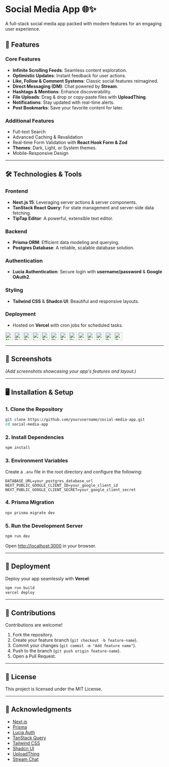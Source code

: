 
# **Social Media App** 🌐✨  
A full-stack social media app packed with modern features for an engaging user experience.  

## **🚀 Features**  
### **Core Features**  
- **Infinite Scrolling Feeds**: Seamless content exploration.  
- **Optimistic Updates**: Instant feedback for user actions.  
- **Like, Follow & Comment Systems**: Classic social features reimagined.  
- **Direct Messaging (DM)**: Chat powered by **Stream**.  
- **Hashtags & Mentions**: Enhance discoverability.  
- **File Uploads**: Drag & drop or copy-paste files with **UploadThing**.  
- **Notifications**: Stay updated with real-time alerts.  
- **Post Bookmarks**: Save your favorite content for later.  

### **Additional Features**  
- Full-text Search  
- Advanced Caching & Revalidation  
- Real-time Form Validation with **React Hook Form & Zod**  
- **Themes**: Dark, Light, or System themes.  
- Mobile-Responsive Design  

---

## **🛠️ Technologies & Tools**  
### **Frontend**  
- **Next.js 15**: Leveraging server actions & server components.  
- **TanStack React Query**: For state management and server-side data fetching.  
- **TipTap Editor**: A powerful, extensible text editor.  

### **Backend**  
- **Prisma ORM**: Efficient data modeling and querying.  
- **Postgres Database**: A reliable, scalable database solution.  

### **Authentication**  
- **Lucia Authentication**: Secure login with **username/password** & **Google OAuth2**.  

### **Styling**  
- **Tailwind CSS** & **Shadcn UI**: Beautiful and responsive layouts.  

### **Deployment**  
- Hosted on **Vercel** with cron jobs for scheduled tasks.  

<p>
<img alt="Next.js" src="https://img.shields.io/badge/Next.js-000000?style=for-the-badge&logo=nextdotjs&logoColor=white" height="25px"/>
<img alt="Prisma" src="https://img.shields.io/badge/Prisma-2D3748?style=for-the-badge&logo=prisma&logoColor=white" height="25px"/>
<img alt="PostgreSQL" src="https://img.shields.io/badge/PostgreSQL-336791?style=for-the-badge&logo=postgresql&logoColor=white" height="25px"/>
<img alt="Lucia Auth" src="https://img.shields.io/badge/Lucia_Auth-2088FF?style=for-the-badge&logo=lock&logoColor=white" height="25px"/>
<img alt="Tailwind CSS" src="https://img.shields.io/badge/Tailwind_CSS-38B2AC?style=for-the-badge&logo=tailwind-css&logoColor=white" height="25px"/>
<img alt="Shadcn UI" src="https://img.shields.io/badge/Shadcn_UI-000000?style=for-the-badge&logo=ui-components&logoColor=white" height="25px"/>
<img alt="TanStack Query" src="https://img.shields.io/badge/TanStack_Query-FF4154?style=for-the-badge&logo=tanstack&logoColor=white" height="25px"/>
<img alt="Stream Chat" src="https://img.shields.io/badge/Stream_Chat-005FFF?style=for-the-badge&logo=stream&logoColor=white" height="25px"/>
<img alt="UploadThing" src="https://img.shields.io/badge/UploadThing-FF5722?style=for-the-badge&logo=upload&logoColor=white" height="25px"/>
<img alt="React Hook Form" src="https://img.shields.io/badge/React_Hook_Form-EC5990?style=for-the-badge&logo=react-hook-form&logoColor=white" height="25px"/>
<img alt="Vercel" src="https://img.shields.io/badge/Vercel-000000?style=for-the-badge&logo=vercel&logoColor=white" height="25px"/>
<img alt="React" src="https://img.shields.io/badge/React-20232A?style=for-the-badge&logo=react&logoColor=61DAFB" height="25px"/>
<img alt="Zod" src="https://img.shields.io/badge/Zod-FF7F50?style=for-the-badge&logo=z&logoColor=white" height="25px"/>
</p>

---

## **📸 Screenshots**  
*(Add screenshots showcasing your app's features and layout.)*  

---

## **🖥️ Installation & Setup**  

### **1. Clone the Repository**  
```bash  
git clone https://github.com/yourusername/social-media-app.git  
cd social-media-app  
```  

### **2. Install Dependencies**  
```bash  
npm install  
```  

### **3. Environment Variables**  
Create a `.env` file in the root directory and configure the following:  
```env  
DATABASE_URL=your_postgres_database_url  
NEXT_PUBLIC_GOOGLE_CLIENT_ID=your_google_client_id  
NEXT_PUBLIC_GOOGLE_CLIENT_SECRET=your_google_client_secret  
```  

### **4. Prisma Migration**  
```bash  
npx prisma migrate dev  
```  

### **5. Run the Development Server**  
```bash  
npm run dev  
```  
Open [http://localhost:3000](http://localhost:3000) in your browser.  

---

## **🚀 Deployment**  
Deploy your app seamlessly with **Vercel**:  
```bash  
npm run build  
vercel deploy  
```  

---

## **🤝 Contributions**  
Contributions are welcome!  
1. Fork the repository.  
2. Create your feature branch (`git checkout -b feature-name`).  
3. Commit your changes (`git commit -m "Add feature name"`).  
4. Push to the branch (`git push origin feature-name`).  
5. Open a Pull Request.  

---

## **📜 License**  
This project is licensed under the MIT License.  

---

## **🌟 Acknowledgments**  
- [Next.js](https://nextjs.org/)  
- [Prisma](https://www.prisma.io/)  
- [Lucia Auth](https://lucia-auth.vercel.app/)  
- [TanStack Query](https://tanstack.com/query/latest)  
- [Tailwind CSS](https://tailwindcss.com/)  
- [Shadcn UI](https://shadcn.dev/)  
- [UploadThing](https://uploadthing.com/)  
- [Stream Chat](https://getstream.io/chat/)  


